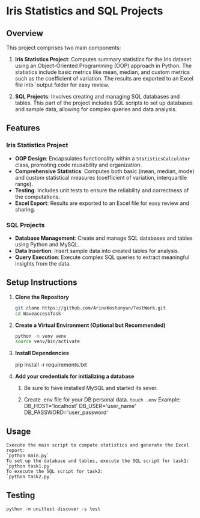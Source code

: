 # Iris Statistics and SQL Projects

## Overview

This project comprises two main components:

1. **Iris Statistics Project**: Computes summary statistics for the Iris dataset using an Object-Oriented Programming (OOP) approach in Python. The statistics include basic metrics like mean, median, and custom metrics such as the coefficient of variation. The results are exported to an Excel file into `output folder for easy review.

2. **SQL Projects**: Involves creating and managing SQL databases and tables. This part of the project includes SQL scripts to set up databases and sample data, allowing for complex queries and data analysis.

## Features

### Iris Statistics Project

- **OOP Design**: Encapsulates functionality within a `StatisticsCalculator` class, promoting code reusability and organization.
- **Comprehensive Statistics**: Computes both basic (mean, median, mode) and custom statistical measures (coefficient of variation, interquartile range).
- **Testing**: Includes unit tests to ensure the reliability and correctness of the computations.
- **Excel Export**: Results are exported to an Excel file for easy review and sharing.

### SQL Projects

- **Database Management**: Create and manage SQL databases and tables using Python and MySQL.
- **Data Insertion**: Insert sample data into created tables for analysis.
- **Query Execution**: Execute complex SQL queries to extract meaningful insights from the data.

## Setup Instructions

1. **Clone the Repository**

   ```bash
   git clone https://github.com/ArinaKostanyan/TestWork.git
   cd WaveaccessTask
   ```

2. **Create a Virtual Environment (Optional but Recommended)**

   ```bash
   python -m venv venv
   source venv/bin/activate
   ```

3. **Install Dependencies**

   pip install -r requirements.txt

4. **Add your credentials for initializing a database**

   1. Be sure to have installed MySQL and started its sever.

   2. Create .env file for your DB personal data. `touch .env`
      Example:
      DB_HOST='localhost'
      DB_USER='user_name'
      DB_PASSWORD='user_password'

## Usage

    Execute the main script to compute statistics and generate the Excel report:
    `python main.py`
    To set up the database and tables, execute the SQL script for task1:
    `python task1.py`
    To execute the SQL script for task2:
    `python task2.py`

## Testing

    python -m unittest discover -s test
